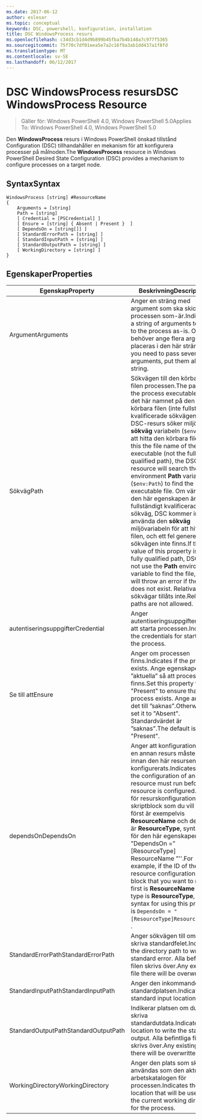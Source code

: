 ```yaml
---
ms.date: 2017-06-12
author: eslesar
ms.topic: conceptual
keywords: DSC, powershell, konfiguration, installation
title: DSC WindowsProcess resurs
ms.openlocfilehash: c34d3cb1d4d9b899b45fba7b4b148a7c977f5365
ms.sourcegitcommit: 75f70c7df01eea5e7a2c16f9a3ab1dd437a1f8fd
ms.translationtype: MT
ms.contentlocale: sv-SE
ms.lasthandoff: 06/12/2017
---
```

# <a name="dsc-windowsprocess-resource"></a><span data-ttu-id="4e2e8-103">DSC WindowsProcess resurs</span><span class="sxs-lookup"><span data-stu-id="4e2e8-103">DSC WindowsProcess Resource</span></span>

> <span data-ttu-id="4e2e8-104">Gäller för: Windows PowerShell 4.0, Windows PowerShell 5.0</span><span class="sxs-lookup"><span data-stu-id="4e2e8-104">Applies To: Windows PowerShell 4.0, Windows PowerShell 5.0</span></span>

<span data-ttu-id="4e2e8-105">Den **WindowsProcess** resurs i Windows PowerShell önskad tillstånd Configuration (DSC) tillhandahåller en mekanism för att konfigurera processer på målnoden.</span><span class="sxs-lookup"><span data-stu-id="4e2e8-105">The **WindowsProcess** resource in Windows PowerShell Desired State Configuration (DSC) provides a mechanism to configure processes on a target node.</span></span>

## <a name="syntax"></a><span data-ttu-id="4e2e8-106">Syntax</span><span class="sxs-lookup"><span data-stu-id="4e2e8-106">Syntax</span></span>

```
WindowsProcess [string] #ResourceName
{
    Arguments = [string]
    Path = [string]
    [ Credential = [PSCredential] ]
    [ Ensure = [string] { Absent | Present }  ]
    [ DependsOn = [string[]] ]
    [ StandardErrorPath = [string] ]
    [ StandardInputPath = [string] ]
    [ StandardOutputPath = [string] ]
    [ WorkingDirectory = [string] ]
}
```

## <a name="properties"></a><span data-ttu-id="4e2e8-107">Egenskaper</span><span class="sxs-lookup"><span data-stu-id="4e2e8-107">Properties</span></span>
|  <span data-ttu-id="4e2e8-108">Egenskap</span><span class="sxs-lookup"><span data-stu-id="4e2e8-108">Property</span></span>  |  <span data-ttu-id="4e2e8-109">Beskrivning</span><span class="sxs-lookup"><span data-stu-id="4e2e8-109">Description</span></span>   | 
|---|---| 
| <span data-ttu-id="4e2e8-110">Argument</span><span class="sxs-lookup"><span data-stu-id="4e2e8-110">Arguments</span></span>| <span data-ttu-id="4e2e8-111">Anger en sträng med argument som ska skickas till processen som-är.</span><span class="sxs-lookup"><span data-stu-id="4e2e8-111">Indicates a string of arguments to pass to the process as-is.</span></span> <span data-ttu-id="4e2e8-112">Om du behöver ange flera argument placeras i den här strängen.</span><span class="sxs-lookup"><span data-stu-id="4e2e8-112">If you need to pass several arguments, put them all in this string.</span></span>| 
| <span data-ttu-id="4e2e8-113">Sökväg</span><span class="sxs-lookup"><span data-stu-id="4e2e8-113">Path</span></span>| <span data-ttu-id="4e2e8-114">Sökvägen till den körbara filen processen.</span><span class="sxs-lookup"><span data-stu-id="4e2e8-114">The path to the process executable.</span></span> <span data-ttu-id="4e2e8-115">Om det här namnet på den körbara filen (inte fullständigt kvalificerade sökvägen) DSC-resurs söker miljön **sökväg** variabeln (`$env:Path`) att hitta den körbara filen.</span><span class="sxs-lookup"><span data-stu-id="4e2e8-115">If this the file name of the executable (not the fully qualified path), the DSC resource will search the environment **Path** variable (`$env:Path`) to find the executable file.</span></span> <span data-ttu-id="4e2e8-116">Om värdet för den här egenskapen är en fullständigt kvalificerad sökväg, DSC kommer inte att använda den **sökväg** miljövariabeln för att hitta filen, och ett fel genereras om sökvägen inte finns.</span><span class="sxs-lookup"><span data-stu-id="4e2e8-116">If the value of this property is a fully qualified path, DSC will not use the **Path** environment variable to find the file, and will throw an error if the path does not exist.</span></span> <span data-ttu-id="4e2e8-117">Relativa sökvägar tillåts inte.</span><span class="sxs-lookup"><span data-stu-id="4e2e8-117">Relative paths are not allowed.</span></span>| 
| <span data-ttu-id="4e2e8-118">autentiseringsuppgifter</span><span class="sxs-lookup"><span data-stu-id="4e2e8-118">Credential</span></span>| <span data-ttu-id="4e2e8-119">Anger autentiseringsuppgifterna för att starta processen.</span><span class="sxs-lookup"><span data-stu-id="4e2e8-119">Indicates the credentials for starting the process.</span></span>| 
| <span data-ttu-id="4e2e8-120">Se till att</span><span class="sxs-lookup"><span data-stu-id="4e2e8-120">Ensure</span></span>| <span data-ttu-id="4e2e8-121">Anger om processen finns.</span><span class="sxs-lookup"><span data-stu-id="4e2e8-121">Indicates if the process exists.</span></span> <span data-ttu-id="4e2e8-122">Ange egenskapen ”aktuella” så att processen finns.</span><span class="sxs-lookup"><span data-stu-id="4e2e8-122">Set this property to "Present" to ensure that the process exists.</span></span> <span data-ttu-id="4e2e8-123">Ange annars det till ”saknas”.</span><span class="sxs-lookup"><span data-stu-id="4e2e8-123">Otherwise, set it to "Absent".</span></span> <span data-ttu-id="4e2e8-124">Standardvärdet är ”saknas”.</span><span class="sxs-lookup"><span data-stu-id="4e2e8-124">The default is "Present".</span></span>| 
| <span data-ttu-id="4e2e8-125">dependsOn</span><span class="sxs-lookup"><span data-stu-id="4e2e8-125">DependsOn</span></span> | <span data-ttu-id="4e2e8-126">Anger att konfigurationen av en annan resurs måste köras innan den här resursen har konfigurerats.</span><span class="sxs-lookup"><span data-stu-id="4e2e8-126">Indicates that the configuration of another resource must run before this resource is configured.</span></span> <span data-ttu-id="4e2e8-127">Om ID för resurskonfigurationen skriptblock som du vill köra först är exempelvis __ResourceName__ och dess typ är __ResourceType__, syntaxen för den här egenskapen är ”DependsOn =” [ResourceType] ResourceName ”''.</span><span class="sxs-lookup"><span data-stu-id="4e2e8-127">For example, if the ID of the resource configuration script block that you want to run first is __ResourceName__ and its type is __ResourceType__, the syntax for using this property is `DependsOn = "[ResourceType]ResourceName"`\` .</span></span>| 
| <span data-ttu-id="4e2e8-128">StandardErrorPath</span><span class="sxs-lookup"><span data-stu-id="4e2e8-128">StandardErrorPath</span></span>| <span data-ttu-id="4e2e8-129">Anger sökvägen till om du vill skriva standardfelet.</span><span class="sxs-lookup"><span data-stu-id="4e2e8-129">Indicates the directory path to write the standard error.</span></span> <span data-ttu-id="4e2e8-130">Alla befintliga filen skrivs över.</span><span class="sxs-lookup"><span data-stu-id="4e2e8-130">Any existing file there will be overwritten.</span></span>| 
| <span data-ttu-id="4e2e8-131">StandardInputPath</span><span class="sxs-lookup"><span data-stu-id="4e2e8-131">StandardInputPath</span></span>| <span data-ttu-id="4e2e8-132">Anger den inkommande standardplatsen.</span><span class="sxs-lookup"><span data-stu-id="4e2e8-132">Indicates the standard input location.</span></span>| 
| <span data-ttu-id="4e2e8-133">StandardOutputPath</span><span class="sxs-lookup"><span data-stu-id="4e2e8-133">StandardOutputPath</span></span>| <span data-ttu-id="4e2e8-134">Indikerar platsen om du vill skriva standardutdata.</span><span class="sxs-lookup"><span data-stu-id="4e2e8-134">Indicates the location to write the standard output.</span></span> <span data-ttu-id="4e2e8-135">Alla befintliga filen skrivs över.</span><span class="sxs-lookup"><span data-stu-id="4e2e8-135">Any existing file there will be overwritten.</span></span>| 
| <span data-ttu-id="4e2e8-136">WorkingDirectory</span><span class="sxs-lookup"><span data-stu-id="4e2e8-136">WorkingDirectory</span></span>| <span data-ttu-id="4e2e8-137">Anger den plats som ska användas som den aktuella arbetskatalogen för processen.</span><span class="sxs-lookup"><span data-stu-id="4e2e8-137">Indicates the location that will be used as the current working directory for the process.</span></span>| 

